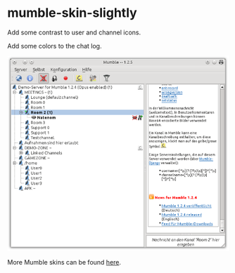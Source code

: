 # mumble-skin-slightly
Add some contrast to user and channel icons.

Add some colors to the chat log.

![Preview](.preview.png)

More Mumble skins can be found [here](http://mumble.sourceforge.net/Skins).
